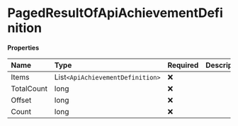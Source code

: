 # PagedResultOfApiAchievementDefinition

**Properties**

| Name       | Type                             | Required | Description |
| :--------- | :------------------------------- | :------- | :---------- |
| Items      | List`<ApiAchievementDefinition>` | ❌       |             |
| TotalCount | long                             | ❌       |             |
| Offset     | long                             | ❌       |             |
| Count      | long                             | ❌       |             |

<!-- This file was generated by liblab | https://liblab.com/ -->
